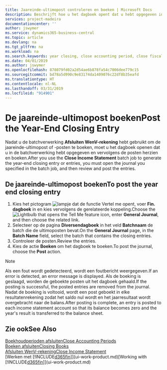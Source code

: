 ```yaml
---
title: Jaareinde-ultimopost controleren en boeken | Microsoft Docs
description: Beschrijft hoe u het dagboek opent dat u hebt opgegeven in de batchverwerking Afsluiten WenV-rekening en vervolgens de jaareinde-ultimopost controleert en boekt.
services: project-madeira
documentationcenter: ''
author: jswymer
ms.service: dynamics365-business-central
ms.topic: article
ms.devlang: na
ms.tgt_pltfrm: na
ms.workload: na
ms.search.keywords: year closing, close accounting period, close fiscal year, bank account detailed trial balance
ms.date: 04/01/2019
ms.author: jswymer
ms.openlocfilehash: 878079fd02a2d54ae6b878fa54c7006dee779c15
ms.sourcegitcommit: bd78a5d990c9e83174da1409076c22df8b35eafd
ms.translationtype: HT
ms.contentlocale: nl-NL
ms.lasthandoff: 03/31/2019
ms.locfileid: "914901"
---
```

# <a name="post-the-year-end-closing-entry"></a><span data-ttu-id="13bc5-103">De jaareinde-ultimopost boeken</span><span class="sxs-lookup"><span data-stu-id="13bc5-103">Post the Year-End Closing Entry</span></span>
<span data-ttu-id="13bc5-104">Nadat u de batchverwerking **Afsluiten WenV-rekening** hebt gebruikt om de jaareinde-ultimopost of -posten te boeken, moet u het dagboek openen dat u in de batchverwerking hebt opgegeven en vervolgens de posten herzien en boeken.</span><span class="sxs-lookup"><span data-stu-id="13bc5-104">After you use the **Close Income Statement** batch job to generate the year-end closing entry or entries, you must open the journal you specified in the batch job, and then review and post the entries.</span></span>

## <a name="to-post-the-year-end-closing-entry"></a><span data-ttu-id="13bc5-105">De jaareinde-ultimopost boeken</span><span class="sxs-lookup"><span data-stu-id="13bc5-105">To post the year end closing entry</span></span>
1. <span data-ttu-id="13bc5-106">Kies het pictogram ![lampje dat de functie Vertel me opent](media/ui-search/search_small.png "Vertel me wat u wilt doen"), voer **Fin. dagboek** in en kies vervolgens de gerelateerde koppeling.</span><span class="sxs-lookup"><span data-stu-id="13bc5-106">Choose the ![Lightbulb that opens the Tell Me feature](media/ui-search/search_small.png "Tell me what you want to do") icon, enter **General Journal**, and then choose the related link.</span></span>
2. <span data-ttu-id="13bc5-107">Selecteer op de pagina **Diversendagboek** in het veld **Batchnaam** de batch die de ultimoposten bevat.</span><span class="sxs-lookup"><span data-stu-id="13bc5-107">On the **General Journal** page, in the **Batch Name** field, select the batch that contains the closing entries.</span></span>
3. <span data-ttu-id="13bc5-108">Controleer de posten.</span><span class="sxs-lookup"><span data-stu-id="13bc5-108">Review the entries.</span></span>
4. <span data-ttu-id="13bc5-109">Kies de actie **Boeken** om het dagboek te boeken.</span><span class="sxs-lookup"><span data-stu-id="13bc5-109">To post the journal, choose the **Post** action.</span></span>

> [!NOTE]  
>   <span data-ttu-id="13bc5-110">Als een fout wordt gedetecteerd, wordt een foutbericht weergegeven.</span><span class="sxs-lookup"><span data-stu-id="13bc5-110">If an error is detected, an error message is displayed.</span></span> <span data-ttu-id="13bc5-111">Als de boeking is geslaagd, worden de geboekte posten uit het dagboek gehaald.</span><span class="sxs-lookup"><span data-stu-id="13bc5-111">If the posting is successful, the posted entries are removed from the journal.</span></span> <span data-ttu-id="13bc5-112">Nadat de boeking is voltooid, wordt een post geboekt in elke resultatenrekening zodat het saldo nul wordt en het jaarresultaat wordt overgebracht naar de balans.</span><span class="sxs-lookup"><span data-stu-id="13bc5-112">After posting is complete, an entry is posted to each income statement account so that its balance becomes zero and the year's result is transferred to the balance sheet.</span></span>

## <a name="see-also"></a><span data-ttu-id="13bc5-113">Zie ook</span><span class="sxs-lookup"><span data-stu-id="13bc5-113">See Also</span></span>
[<span data-ttu-id="13bc5-114">Boekhoudperioden afsluiten</span><span class="sxs-lookup"><span data-stu-id="13bc5-114">Close Accounting Periods</span></span>](year-close-account-periods.md)  
[<span data-ttu-id="13bc5-115">Boeken afsluiten</span><span class="sxs-lookup"><span data-stu-id="13bc5-115">Closing Books</span></span>](year-close-books.md)  
[<span data-ttu-id="13bc5-116">Afsluiten WenV-rekening</span><span class="sxs-lookup"><span data-stu-id="13bc5-116">Close Income Statement</span></span>](year-close-income-statement.md)  
<span data-ttu-id="13bc5-117">[Werken met [!INCLUDE[d365fin](includes/d365fin_md.md)]](ui-work-product.md)</span><span class="sxs-lookup"><span data-stu-id="13bc5-117">[Working with [!INCLUDE[d365fin](includes/d365fin_md.md)]](ui-work-product.md)</span></span>
